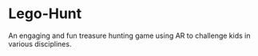 # Lego-Hunt
An engaging and fun treasure hunting game using AR to challenge kids in various disciplines.
